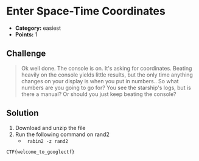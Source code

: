 # Enter Space-Time Coordinates

* **Category:** easiest
* **Points:** 1

## Challenge

> Ok well done. The console is on. It's asking for coordinates. Beating heavily on the console yields little results, but the only time anything changes on your display is when you put in numbers.. So what numbers are you going to go for? You see the starship's logs, but is there a manual? Or should you just keep beating the console?

## Solution
1. Download and unzip the file
2. Run the following command on rand2
    *   ``` rabin2 -z rand2```

```
CTF{welcome_to_googlectf}
```

